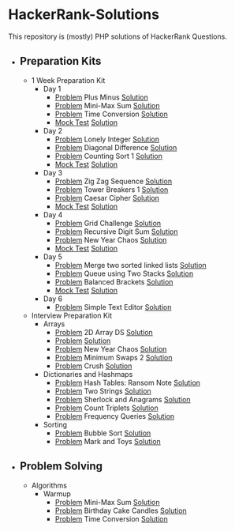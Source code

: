 # HackerRank-Solutions

This repository is (mostly) PHP solutions of HackerRank Questions. 

- ## Preparation Kits
    - 1 Week Preparation Kit
        - Day 1
            - [Problem](https://www.hackerrank.com/challenges/one-week-preparation-kit-plus-minus/problem) Plus Minus [Solution]()
            - [Problem](https://www.hackerrank.com/challenges/one-week-preparation-kit-mini-max-sum/problem) Mini-Max Sum [Solution]()
            - [Problem](https://www.hackerrank.com/challenges/one-week-preparation-kit-time-conversion/problem) Time Conversion [Solution]()
            - [Mock Test]()  [Solution]()
        - Day 2
            - [Problem](https://www.hackerrank.com/challenges/one-week-preparation-kit-lonely-integer/problem) Lonely Integer [Solution]()
            - [Problem](https://www.hackerrank.com/challenges/one-week-preparation-kit-diagonal-difference/problem) Diagonal Difference [Solution]()
            - [Problem](https://www.hackerrank.com/challenges/one-week-preparation-kit-countingsort1/problem) Counting Sort 1 [Solution]()
            - [Mock Test]()  [Solution]()
        - Day 3
            - [Problem](https://www.hackerrank.com/challenges/one-week-preparation-kit-zig-zag-sequence/problem) Zig Zag Sequence [Solution]()
            - [Problem](https://www.hackerrank.com/challenges/one-week-preparation-kit-tower-breakers-1/problem) Tower Breakers 1 [Solution]()
            - [Problem](https://www.hackerrank.com/challenges/one-week-preparation-kit-caesar-cipher-1/problem) Caesar Cipher [Solution]()
            - [Mock Test]()  [Solution]()
        - Day 4
            - [Problem](https://www.hackerrank.com/challenges/one-week-preparation-kit-grid-challenge/problem) Grid Challenge [Solution]()
            - [Problem](https://www.hackerrank.com/challenges/one-week-preparation-kit-recursive-digit-sum/problem) Recursive Digit Sum [Solution]()
            - [Problem](https://www.hackerrank.com/challenges/one-week-preparation-kit-new-year-chaos/problem) New Year Chaos [Solution]()
            - [Mock Test]()  [Solution]()
        - Day 5
            - [Problem](https://www.hackerrank.com/challenges/one-week-preparation-kit-merge-two-sorted-linked-lists/problem) Merge two sorted linked lists [Solution]()
            - [Problem](https://www.hackerrank.com/challenges/one-week-preparation-kit-queue-using-two-stacks/problem) Queue using Two Stacks [Solution]()
            - [Problem](https://www.hackerrank.com/challenges/one-week-preparation-kit-balanced-brackets/problem) Balanced Brackets [Solution]()
            - [Mock Test]()  [Solution]()
        - Day 6
            - [Problem](https://www.hackerrank.com/challenges/one-week-preparation-kit-simple-text-editor/problem) Simple Text Editor [Solution]()
    - Interview Preparation Kit
        - Arrays
            - [Problem](https://www.hackerrank.com/challenges/2d-array/problem) 2D Array DS [Solution]()
            - [Problem](https://www.hackerrank.com/challenges/ctci-array-left-rotation/problem)  [Solution]()
            - [Problem](https://www.hackerrank.com/challenges/new-year-chaos/problem) New Year Chaos [Solution]()
            - [Problem](https://www.hackerrank.com/challenges/minimum-swaps-2/problem) Minimum Swaps 2 [Solution]()
            - [Problem](https://www.hackerrank.com/challenges/crush/problem) Crush [Solution]()
        - Dictionaries and Hashmaps
            - [Problem](https://www.hackerrank.com/challenges/ctci-ransom-note/problem) Hash Tables: Ransom Note [Solution]()
            - [Problem](https://www.hackerrank.com/challenges/two-strings/problem) Two Strings [Solution]()
            - [Problem](https://www.hackerrank.com/challenges/sherlock-and-anagrams/problem) Sherlock and Anagrams [Solution]()
            - [Problem](https://www.hackerrank.com/challenges/count-triplets-1/problem) Count Triplets [Solution]()
            - [Problem](https://www.hackerrank.com/challenges/frequency-queries/problem) Frequency Queries [Solution]()
        - Sorting
            - [Problem](https://www.hackerrank.com/challenges/ctci-bubble-sort/problem) Bubble Sort [Solution]()
            - [Problem](https://www.hackerrank.com/challenges/mark-and-toys/problem?) Mark and Toys [Solution]()
- ## Problem Solving
    - Algorithms
        - Warmup
            - [Problem](https://www.hackerrank.com/challenges/mini-max-sum/problem) Mini-Max Sum [Solution]()
            - [Problem](https://www.hackerrank.com/challenges/birthday-cake-candles/problem) Birthday Cake Candles [Solution]()
            - [Problem](https://www.hackerrank.com/challenges/time-conversion/problem) Time Conversion [Solution]()
